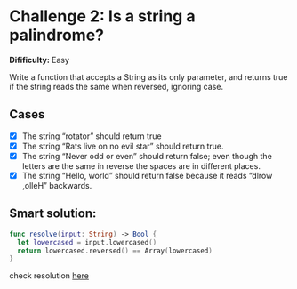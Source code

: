 # Challenge 2: Is a string a palindrome?

**Difificulty:** Easy

Write a function that accepts a String as its only parameter, and returns true if the string
reads the same when reversed, ignoring case.

## Cases
  - [x] The string “rotator” should return true
  - [x] The string “Rats live on no evil star” should return true.
  - [x] The string “Never odd or even” should return false; even though the letters are the same in reverse the spaces are in different places.
  - [x] The string “Hello, world” should return false because it reads “dlrow ,olleH” backwards.

## Smart solution:
```swift
func resolve(input: String) -> Bool {
  let lowercased = input.lowercased()
  return lowercased.reversed() == Array(lowercased)
}
```

check resolution [here](https://github.com/PaoloProdossimoLopes/swift-coding-challenges-book/blob/2189a9a832821cad3ddbc1bbaa29dc32000ca69a/SwiftCodingChallenges/SwiftCodingChallenges/Chanllenge02.swift)
